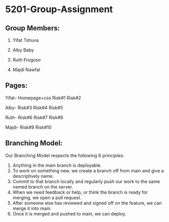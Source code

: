 # 5201-Group-Assignment

## Group Members:

1. Yifat Tshuva

2. Alby Baby

3. Ruth Frogoso

4. Majdi Nawfal

## Pages:

Yifat-
Homepage+css
Risk#1
Risk#2

Alby-
Risk#3
Risk#4
Risk#5

Ruth-
Risk#6
Risk#7
Risk#8

Majdi-
Risk#9
Risk#10

## Branching Model:

Our Branching Model respects the following 6 principles:

1. Anything in the main branch is deployable.
2. To work on something new, we create a branch off from main and give a descriptively name.
3. Commit to that branch locally and regularly push our work to the same named branch on the server.
4. When we need feedback or help, or think the branch is ready for merging, we open a pull request.
5. After someone else has reviewed and signed off on the feature, we can merge it into main.
6. Once it is merged and pushed to main, we can deploy.
